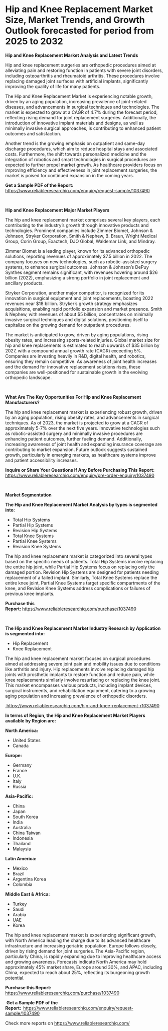 <p><h1>Hip and Knee Replacement Market Size, Market Trends, and Growth Outlook forecasted for period from 2025 to 2032</h1></p><p><strong>Hip and Knee Replacement Market Analysis and Latest Trends</strong></p>
<p><p>Hip and knee replacement surgeries are orthopedic procedures aimed at alleviating pain and restoring function in patients with severe joint disorders, including osteoarthritis and rheumatoid arthritis. These procedures involve replacing damaged joint surfaces with artificial implants, significantly improving the quality of life for many patients.</p><p>The Hip and Knee Replacement Market is experiencing notable growth, driven by an aging population, increasing prevalence of joint-related diseases, and advancements in surgical techniques and technologies. The market is expected to grow at a CAGR of 4.7% during the forecast period, reflecting rising demand for joint replacement surgeries. Additionally, the introduction of innovative implant materials and designs, as well as minimally invasive surgical approaches, is contributing to enhanced patient outcomes and satisfaction.</p><p>Another trend is the growing emphasis on outpatient and same-day discharge procedures, which aim to reduce hospital stays and associated costs. Furthermore, the shift towards personalized medicine and the integration of robotics and smart technologies in surgical procedures are expected to further propel market growth. As healthcare providers focus on improving efficiency and effectiveness in joint replacement surgeries, the market is poised for continued expansion in the coming years.</p></p>
<p><strong>Get a Sample PDF of the Report:&nbsp;</strong> <a href="https://www.reliableresearchiq.com/enquiry/request-sample/1037490?utm_campaign=2840&utm_medium=2&utm_source=Github&utm_content=ia&utm_term=04032025&utm_id=hip-and-knee-replacement">https://www.reliableresearchiq.com/enquiry/request-sample/1037490</a></p>
<p>&nbsp;</p>
<p><strong>Hip and Knee Replacement Major Market Players</strong></p>
<p><p>The hip and knee replacement market comprises several key players, each contributing to the industry’s growth through innovative products and technologies. Prominent companies include Zimmer Biomet, Johnson & Johnson, Stryker Corporation, Smith & Nephew, B. Braun, Wright Medical Group, Corin Group, Exactech, DJO Global, Waldemar Link, and Mindray. </p><p>Zimmer Biomet is a leading player, known for its advanced orthopedic solutions, reporting revenues of approximately $7.5 billion in 2022. The company focuses on new technologies, such as robotic-assisted surgery systems, to enhance surgical outcomes. Johnson & Johnson’s DePuy Synthes segment remains significant, with revenues hovering around $26 billion (2022), emphasizing a strong portfolio in joint replacement and ancillary products.</p><p>Stryker Corporation, another major competitor, is recognized for its innovation in surgical equipment and joint replacements, boasting 2022 revenues near $18 billion. Stryker’s growth strategy emphasizes acquisitions, enabling rapid portfolio expansion and market presence. Smith & Nephew, with revenues of about $5 billion, concentrates on minimally invasive surgical techniques and digital solutions, positioning itself to capitalize on the growing demand for outpatient procedures.</p><p>The market is anticipated to grow, driven by aging populations, rising obesity rates, and increasing sports-related injuries. Global market size for hip and knee replacements is estimated to reach upwards of $35 billion by 2027, with a compound annual growth rate (CAGR) exceeding 5%. Companies are investing heavily in R&D, digital health, and robotics, ensuring they remain competitive. As awareness of joint health increases and the demand for innovative replacement solutions rises, these companies are well-positioned for sustainable growth in the evolving orthopedic landscape.</p></p>
<p>&nbsp;</p>
<p><strong>What Are The Key Opportunities For Hip and Knee Replacement Manufacturers?</strong></p>
<p><p>The hip and knee replacement market is experiencing robust growth, driven by an aging population, rising obesity rates, and advancements in surgical techniques. As of 2023, the market is projected to grow at a CAGR of approximately 5-7% over the next five years. Innovative technologies such as robotic-assisted surgery and minimally invasive procedures are enhancing patient outcomes, further fueling demand. Additionally, increasing awareness of joint health and expanding insurance coverage are contributing to market expansion. Future outlook suggests sustained growth, particularly in emerging markets, as healthcare systems improve and patient accessibility increases.</p></p>
<p><strong>Inquire or Share Your Questions If Any Before Purchasing This Report:</strong> <a href="https://www.reliableresearchiq.com/enquiry/pre-order-enquiry/1037490?utm_campaign=2840&utm_medium=2&utm_source=Github&utm_content=ia&utm_term=04032025&utm_id=hip-and-knee-replacement">https://www.reliableresearchiq.com/enquiry/pre-order-enquiry/1037490</a></p>
<p>&nbsp;</p>
<p><strong>Market Segmentation</strong></p>
<p><strong>The Hip and Knee Replacement Market Analysis by types is segmented into:</strong></p>
<p><ul><li>Total Hip Systems</li><li>Partial Hip Systems</li><li>Revision Hip Systems</li><li>Total Knee Systems</li><li>Partial Knee Systems</li><li>Revision Knee Systems</li></ul></p>
<p><p>The hip and knee replacement market is categorized into several types based on the specific needs of patients. Total Hip Systems involve replacing the entire hip joint, while Partial Hip Systems focus on replacing only the damaged portion. Revision Hip Systems are designed for patients needing replacement of a failed implant. Similarly, Total Knee Systems replace the entire knee joint, Partial Knee Systems target specific compartments of the knee, and Revision Knee Systems address complications or failures of previous knee implants.</p></p>
<p><strong>Purchase this Report:&nbsp;</strong><a href="https://www.reliableresearchiq.com/purchase/1037490?utm_campaign=2840&utm_medium=2&utm_source=Github&utm_content=ia&utm_term=04032025&utm_id=hip-and-knee-replacement">https://www.reliableresearchiq.com/purchase/1037490</a></p>
<p>&nbsp;</p>
<p><strong>The Hip and Knee Replacement Market Industry Research by Application is segmented into:</strong></p>
<p><ul><li>Hip Replacement</li><li>Knee Replacement</li></ul></p>
<p><p>The hip and knee replacement market focuses on surgical procedures aimed at addressing severe joint pain and mobility issues due to conditions like arthritis and injury. Hip replacements involve replacing damaged hip joints with prosthetic implants to restore function and reduce pain, while knee replacements similarly involve resurfacing or replacing the knee joint. This market encompasses various products, including implant devices, surgical instruments, and rehabilitation equipment, catering to a growing aging population and increasing prevalence of orthopedic disorders.</p></p>
<p><a href="https://www.reliableresearchiq.com/hip-and-knee-replacement-r1037490?utm_campaign=2840&utm_medium=2&utm_source=Github&utm_content=ia&utm_term=04032025&utm_id=hip-and-knee-replacement">&nbsp;https://www.reliableresearchiq.com/hip-and-knee-replacement-r1037490</a></p>
<p><strong>In terms of Region, the Hip and Knee Replacement Market Players available by Region are:</strong></p>
<p>
    <p> <strong> North America: </strong>
        <ul>
            <li>United States</li>
            <li>Canada</li>
        </ul>
        </p> 
    <p> <strong> Europe: </strong>
        <ul>
            <li>Germany</li>
            <li>France</li>
            <li>U.K.</li>
            <li>Italy</li>
            <li>Russia</li>
        </ul>
        </p> 
    <p> <strong> Asia-Pacific: </strong>
        <ul>
            <li>China</li>
            <li>Japan</li>
            <li>South Korea</li>
            <li>India</li>
            <li>Australia</li>
            <li>China Taiwan</li>
            <li>Indonesia</li>
            <li>Thailand</li>
            <li>Malaysia</li>
        </ul>
        </p> 
    <p> <strong> Latin America: </strong>
        <ul>
            <li>Mexico</li>
            <li>Brazil</li>
            <li>Argentina Korea</li>
            <li>Colombia</li>
        </ul>
        </p> 
    <p> <strong> Middle East & Africa: </strong>
        <ul>
            <li>Turkey</li>
            <li>Saudi</li>
            <li>Arabia</li>
            <li>UAE</li>
            <li>Korea</li>
        </ul>
    </p>
    </p>
<p><p>The hip and knee replacement market is experiencing significant growth, with North America leading the charge due to its advanced healthcare infrastructure and increasing geriatric population. Europe follows closely, driven by rising demand for joint surgeries. The Asia-Pacific region, particularly China, is rapidly expanding due to improving healthcare access and growing awareness. Forecasts indicate North America may hold approximately 45% market share, Europe around 30%, and APAC, including China, expected to reach about 25%, reflecting its burgeoning growth potential.</p></p>
<p><strong>Purchase this Report: </strong><a href="https://www.reliableresearchiq.com/purchase/1037490?utm_campaign=2840&utm_medium=2&utm_source=Github&utm_content=ia&utm_term=04032025&utm_id=hip-and-knee-replacement">https://www.reliableresearchiq.com/purchase/1037490</a></p>
<p>&nbsp;<strong>Get a Sample PDF of the Report:&nbsp;&nbsp;</strong><a href="https://www.reliableresearchiq.com/enquiry/request-sample/1037490?utm_campaign=2840&utm_medium=2&utm_source=Github&utm_content=ia&utm_term=04032025&utm_id=hip-and-knee-replacement">https://www.reliableresearchiq.com/enquiry/request-sample/1037490</a></p>
<p><strong></strong></p>
<p>Check more reports on <a href="https://www.reliableresearchiq.com/?utm_campaign=2840&utm_medium=2&utm_source=Github&utm_content=ia&utm_term=04032025&utm_id=hip-and-knee-replacement">https://www.reliableresearchiq.com/</a></p>